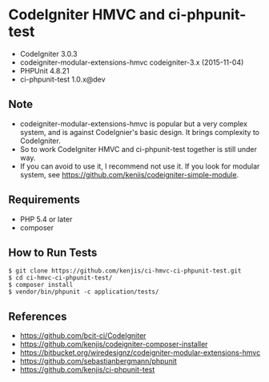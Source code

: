 # CodeIgniter HMVC and ci-phpunit-test

* CodeIgniter 3.0.3
* codeigniter-modular-extensions-hmvc codeigniter-3.x (2015-11-04)
* PHPUnit 4.8.21
* ci-phpunit-test 1.0.x@dev

## Note

* codeigniter-modular-extensions-hmvc is popular but a very complex system, and is against CodeIgnier's basic design. It brings complexity to CodeIgniter.
* So to work CodeIgniter HMVC and ci-phpunit-test together is still under way.
* If you can avoid to use it, I recommend not use it. If you look for modular system, see <https://github.com/kenjis/codeigniter-simple-module>.

## Requirements

* PHP 5.4 or later
* composer

## How to Run Tests

~~~
$ git clone https://github.com/kenjis/ci-hmvc-ci-phpunit-test.git
$ cd ci-hmvc-ci-phpunit-test/
$ composer install
$ vendor/bin/phpunit -c application/tests/
~~~

## References

* https://github.com/bcit-ci/CodeIgniter
* https://github.com/kenjis/codeigniter-composer-installer
* https://bitbucket.org/wiredesignz/codeigniter-modular-extensions-hmvc
* https://github.com/sebastianbergmann/phpunit
* https://github.com/kenjis/ci-phpunit-test
